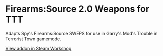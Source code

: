 # Firearms:Source 2.0 Weapons for TTT
Adapts Spy's Firearms:Source SWEPS for use in Garry's Mod's Trouble in Terrorist Town gamemode.

[View addon in Steam Workshop](http://steamcommunity.com/sharedfiles/filedetails/?id=373924551)
